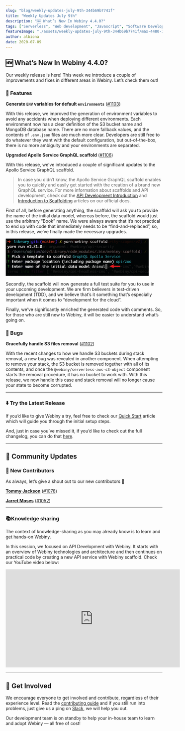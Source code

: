 ```yaml
---
slug: "blog/weekly-updates-july-9th-344b69b7741f"
title: "Weekly Updates July 9th"
description: "🆕 What’s New In Webiny 4.4.0?"
tags: ["Serverless", "Web development", "Javascript", "Software Development", "GraphQL"]
featureImage: "./assets/weekly-updates-july-9th-344b69b7741f/max-4480-13ZrqiZApPv2GBKSJ0jFLWg.png"
author: albiona
date: 2020-07-09
---
```



## 🆕 What’s New In Webiny 4.4.0?

Our weekly release is here! This week we introduce a couple of improvements and fixes in different areas in Webiny. Let’s check them out!

### 🚀 Features

**Generate `ENV` variables for default `environments`** ([#1103](https://github.com/webiny/webiny-js/pull/1103))


With this release, we improved the generation of environment variables to avoid any accidents when deploying different environments. Each environment now has a clear definition of the S3 bucket name and MongoDB database name. There are no more fallback values, and the contents of `.env.json` files are much more clear. Developers are still free to do whatever they want with the default configuration, but out-of-the-box, there is no more ambiguity and your environments are separated.

**Upgraded Apollo Service GraphQL scaffold** ([#1106](https://github.com/webiny/webiny-js/pull/1106))

With this release, we’ve introduced a couple of significant updates to the Apollo Service GraphQL scaffold.

> In case you didn’t know, the Apollo Service GraphQL scaffold enables you to quickly and easily get started with the creation of a brand new GraphQL service. For more information about scaffolds and API development, check out the [API Development Introduction](https://docs.webiny.com/docs/api-development/plugins-reference) and [Introduction to Scaffolding](https://docs.webiny.com/docs/deep-dive/cli/creating-a-scaffold-plugin/#introduction-to-scaffolding) articles on our official docs.

First of all, before generating anything, the scaffold will ask you to provide the name of the initial data model, whereas before, the scaffold would just use the arbitrary “Book” name. We were always aware that it’s not practical to end up with code that immediately needs to be “find-and-replaced”, so, in this release, we’ve finally made the necessary upgrades.

![](./assets/weekly-updates-july-9th-344b69b7741f/max-920-0s6Tp2JkxPbIjMDi2.png)

Secondly, the scaffold will now generate a full test suite for you to use in your upcoming development. We are firm believers in test-driven development (TDD), and we believe that’s it something that’s especially important when it comes to “development for the cloud”.

Finally, we’ve significantly enriched the generated code with comments. So, for those who are still new to Webiny, it will be easier to understand what’s going on.

### 🐞 Bugs

**Gracefully handle S3 files removal** ([#1102](https://github.com/webiny/webiny-js/pull/1102))

With the recent changes to how we handle S3 buckets during stack removal, a new bug was revealed in another component. When attempting to remove your stack, the S3 bucket is removed together with all of its contents, and once the `@webiny/serverless-aws-s3-object` component starts the removal procedure, it has no bucket to work with. With this release, we now handle this case and stack removal will no longer cause your state to become corrupted.

---

### ⬇️ Try the Latest Release

If you’d like to give Webiny a try, feel free to check our [Quick Start](https://docs.webiny.com/docs/get-started/quick-start) article which will guide you through the initial setup steps.

And, just in case you’ve missed it, if you’d like to check out the full changelog, you can do that [here](https://github.com/webiny/webiny-js/releases/tag/v4.4.0).

---

## 🙌 Community Updates

### 👥 New Contributors

As always, let’s give a shout out to our new contributors 👏

**[Tommy Jackson](https://github.com/TommyJackson85)** ([#1078](https://github.com/webiny/webiny-js/pull/1078))

**[Jarret Moses](https://github.com/jarretmoses)** ([#1052](https://github.com/webiny/webiny-js/pull/1052))

---

### 📚Knowledge sharing

The context of knowledge-sharing as you may already know is to learn and get hands-on Webiny.

In this session, we focused on API Development with Webiny. It starts with an overview of Webiny technologies and architecture and then continues on practical code by creating a new API service with Webiny scaffold. Check our YouTube video below:

<iframe width="560" height="315" src="https://www.youtube.com/embed/8aJ_Ja1aTy0" frameborder="0" allow="accelerometer; autoplay; clipboard-write; encrypted-media; gyroscope; picture-in-picture" allowfullscreen></iframe>

---

## 🤝 Get Involved

We encourage everyone to get involved and contribute, regardless of their experience level. Read the [contributing guide](https://github.com/webiny/webiny-js/blob/master/CONTRIBUTING.md) and if you still run into problems, just give us a ping on [Slack](https://www.webiny.com/slack), we will help you out.

Our development team is on standby to help your in-house team to learn and adopt Webiny — all free of cost!